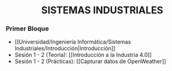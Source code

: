 <center style="font-weight: bold; font-size: 25 ">SISTEMAS INDUSTRIALES</center>

### Primer Bloque ###

- [[Universidad/Ingeniería Informática/Sistemas Industriales/Introducción|Introducción]]
- Sesión 1 - 2 (Teoría): [[Introducción a la Industria 4.0]]
- Sesión 1 - 2 (Prácticas): [[Capturar datos de OpenWeather]]
